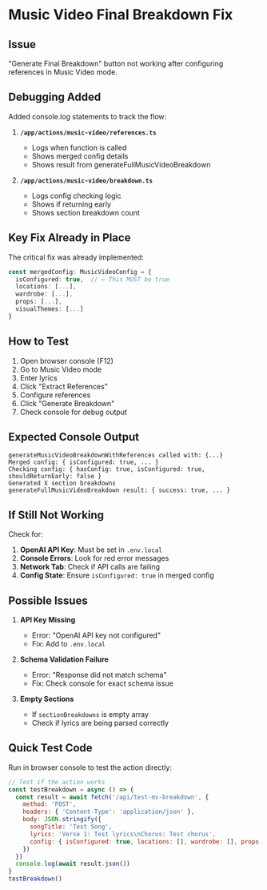 # Music Video Final Breakdown Fix

## Issue
"Generate Final Breakdown" button not working after configuring references in Music Video mode.

## Debugging Added
Added console.log statements to track the flow:

1. **`/app/actions/music-video/references.ts`**
   - Logs when function is called
   - Shows merged config details
   - Shows result from generateFullMusicVideoBreakdown

2. **`/app/actions/music-video/breakdown.ts`**
   - Logs config checking logic
   - Shows if returning early
   - Shows section breakdown count

## Key Fix Already in Place
The critical fix was already implemented:
```typescript
const mergedConfig: MusicVideoConfig = {
  isConfigured: true,  // ← This MUST be true
  locations: [...],
  wardrobe: [...],
  props: [...],
  visualThemes: [...]
}
```

## How to Test

1. Open browser console (F12)
2. Go to Music Video mode
3. Enter lyrics
4. Click "Extract References"
5. Configure references
6. Click "Generate Breakdown"
7. Check console for debug output

## Expected Console Output
```
generateMusicVideoBreakdownWithReferences called with: {...}
Merged config: { isConfigured: true, ... }
Checking config: { hasConfig: true, isConfigured: true, shouldReturnEarly: false }
Generated X section breakdowns
generateFullMusicVideoBreakdown result: { success: true, ... }
```

## If Still Not Working

Check for:
1. **OpenAI API Key**: Must be set in `.env.local`
2. **Console Errors**: Look for red error messages
3. **Network Tab**: Check if API calls are failing
4. **Config State**: Ensure `isConfigured: true` in merged config

## Possible Issues

1. **API Key Missing**
   - Error: "OpenAI API key not configured"
   - Fix: Add to `.env.local`

2. **Schema Validation Failure**
   - Error: "Response did not match schema"
   - Fix: Check console for exact schema issue

3. **Empty Sections**
   - If `sectionBreakdowns` is empty array
   - Check if lyrics are being parsed correctly

## Quick Test Code

Run in browser console to test the action directly:
```javascript
// Test if the action works
const testBreakdown = async () => {
  const result = await fetch('/api/test-mv-breakdown', {
    method: 'POST',
    headers: { 'Content-Type': 'application/json' },
    body: JSON.stringify({
      songTitle: 'Test Song',
      lyrics: 'Verse 1: Test lyrics\nChorus: Test chorus',
      config: { isConfigured: true, locations: [], wardrobe: [], props: [] }
    })
  })
  console.log(await result.json())
}
testBreakdown()
```